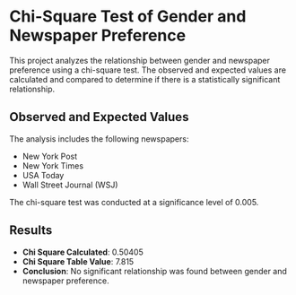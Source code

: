 # Chi-Square Test of Gender and Newspaper Preference

This project analyzes the relationship between gender and newspaper preference using a chi-square test. The observed and expected values are calculated and compared to determine if there is a statistically significant relationship.

## Observed and Expected Values

The analysis includes the following newspapers:
- New York Post
- New York Times
- USA Today
- Wall Street Journal (WSJ)

The chi-square test was conducted at a significance level of 0.005.

## Results

- **Chi Square Calculated**: 0.50405
- **Chi Square Table Value**: 7.815
- **Conclusion**: No significant relationship was found between gender and newspaper preference.
